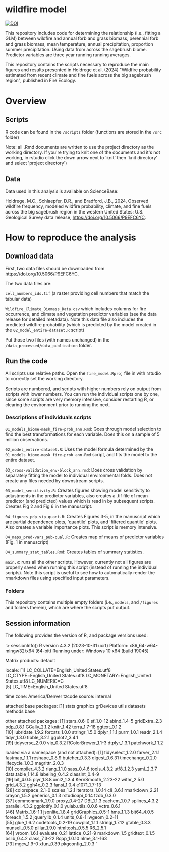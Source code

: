 # wildfire model

[![DOI](https://zenodo.org/badge/DOI/10.5281/zenodo.10637599.svg)](https://doi.org/10.5281/zenodo.10637598)

This repository includes code for determining the relationship (i.e., fitting a GLM) between wildfire and  annual forb and grass biomass, perennial forb and grass biomass, mean  temperature, annual precipitation, proportion summer precipitation. Using data from across the sagebrush biome. Predictor variables are three year running running averages. 

This repository contains the scripts necessary to reproduce the main figures and results
presented in Holdrege et al. (2024) "Wildfire probability estimated from recent climate and fine fuels across the big sagebrush region", published in Fire Ecology.

# Overview

## Scripts

R code can be found in the `/scripts` folder (functions are stored in the `/src` folder)

Note: all .Rmd documents are written to use the project directory as the working
directory. If you're trying to knit one of the documents and it's not working, in rstudio click the down arrow next to 'knit' then 'knit directory' and select 'project directory')

## Data

Data used in this analysis is available on ScienceBase:

Holdrege, M.C., Schlaepfer, D.R., and Bradford, J.B., 2024, Observed wildfire frequency, modeled wildfire probability, climate, and fine fuels across the big sagebrush region in the western United States: U.S. Geological Survey data release, https://doi.org/10.5066/P9EFC6YC.

# How to reproduce the analysis

## Download data

First, two data files should be downloaded from https://doi.org/10.5066/P9EFC6YC. 

The two data files are:

`cell_numbers_ids.tif` (a raster providing cell numbers that match the tabular data)

`Wildfire_Climate_Biomass_Data.csv` which includes columns for fire occurrence,
and climate and vegetation predictor variables (see the data release for detailed 
metadata). Note this data file also includes the predicted wildfire probability (which is predicted by 
the model created in the `02_model_entire-dataset.R` script)

Put those two files (with names unchanged) in the `/data_processed/data_publication`
folder. 

## Run the code

All scripts use relative paths. Open the `fire_model.Rproj` file in with rstudio to correctly
set the working directory.

Scripts are numbered, and scripts with higher numbers rely on output from scripts
with lower numbers. You can run the individual scripts one by one, since some
scripts are very memory intensive, consider restarting R, or clearing the environment
prior to running the next. 

### Descriptions of individuals scripts



`01_models_biome-mask_fire-prob_ann.Rmd`: Goes through model selection
to find the best transformations for each variable. Does this on a sample of 5 million observations.

`02_model_entire-dataset.R`: Uses the model formula determined by the
`01_models_biome-mask_fire-prob_ann.Rmd` script, and fits the model to the entire dataset. 

`03_cross-validation_env-block_ann.rmd`: Does cross validation by separately fitting
the model to individual environmental folds. Does not create any files needed by 
downstream scripts. 

`03_model_sensitivity.R`: Creates figures showing model sensitivity to adjustments in
the predictor variables, also creates a .tif file of mean predictor (and predicted) values
which is read in by subsequent scripts. Creates Fig 2 and Fig 6 in the manuscript. 

`04_figures_pdp_vip_quant.R`: Creates Figures 3-5, in the manuscript which are
partial dependence plots, 'quantile' plots, and 'filtered quantile' plots. 
Also creates a variable importance plots. This script is memory intensive. 

`04_maps_pred-vars_pub-qual.R`: Creates map of means of predictor variables (Fig. 1 in manuscript)

`04_summary_stat_tables.Rmd`: Creates tables of summary statistics. 

`main.R`: runs all the other scripts. However, currently not all figures
are properly saved when running this script (instead of running the individual
scripts). Note this script is useful to see how to automatically render the
rmarkdown files using specified input parameters. 

### Folders

This repository contains multiple empty folders (i.e., `models`, and `/figures` and folders
therein), which are where the scripts put output. 

## Session information

The following provides the version of R, and package versions used:

`> sessionInfo()
R version 4.3.2 (2023-10-31 ucrt)
Platform: x86_64-w64-mingw32/x64 (64-bit)
Running under: Windows 10 x64 (build 19045)

Matrix products: default


locale:
[1] LC_COLLATE=English_United States.utf8  LC_CTYPE=English_United States.utf8    LC_MONETARY=English_United States.utf8 LC_NUMERIC=C                          
[5] LC_TIME=English_United States.utf8    

time zone: America/Denver
tzcode source: internal

attached base packages:
[1] stats     graphics  grDevices utils     datasets  methods   base     

other attached packages:
 [1] stars_0.6-0        sf_1.0-12          abind_1.4-5        gridExtra_2.3      pdp_0.8.1          GGally_2.1.2       knitr_1.42         terra_1.7-18       ggtext_0.1.2      
[10] lubridate_1.9.2    forcats_1.0.0      stringr_1.5.0      dplyr_1.1.1        purrr_1.0.1        readr_2.1.4        tidyr_1.3.0        tibble_3.2.1       ggplot2_3.4.1     
[19] tidyverse_2.0.0    vip_0.3.2          RColorBrewer_1.1-3 dtplyr_1.3.1       patchwork_1.1.2   

loaded via a namespace (and not attached):
 [1] tidyselect_1.2.0   farver_2.1.1       fastmap_1.1.1      reshape_0.8.9      butcher_0.3.3      digest_0.6.31      timechange_0.2.0   lifecycle_1.0.3    magrittr_2.0.3    
[10] compiler_4.3.2     rlang_1.1.0        sass_0.4.6         tools_4.3.2        utf8_1.2.3         yaml_2.3.7         data.table_1.14.8  labeling_0.4.2     classInt_0.4-9    
[19] bit_4.0.5          plyr_1.8.8         xml2_1.3.4         KernSmooth_2.23-22 withr_2.5.0        grid_4.3.2         ggh4x_0.2.3        fansi_1.0.4        e1071_1.7-13      
[28] colorspace_2.1-0   scales_1.2.1       iterators_1.0.14   cli_3.6.1          rmarkdown_2.21     crayon_1.5.2       generics_0.1.3     rstudioapi_0.14    tzdb_0.3.0        
[37] commonmark_1.9.0   proxy_0.4-27       DBI_1.1.3          cachem_1.0.7       splines_4.3.2      parallel_4.3.2     ggplotify_0.1.0    yulab.utils_0.0.6  vctrs_0.6.1       
[46] Matrix_1.6-1.1     jsonlite_1.8.4     gridGraphics_0.5-1 hms_1.1.3          bit64_4.0.5        foreach_1.5.2      jquerylib_0.1.4    units_0.8-1        lwgeom_0.2-11     
[55] glue_1.6.2         codetools_0.2-19   cowplot_1.1.1      stringi_1.7.12     gtable_0.3.3       munsell_0.5.0      pillar_1.9.0       htmltools_0.5.5    R6_2.5.1          
[64] vroom_1.6.1        evaluate_0.21      lattice_0.21-9     markdown_1.5       gridtext_0.1.5     bslib_0.4.2        class_7.3-22       Rcpp_1.0.10        nlme_3.1-163      
[73] mgcv_1.9-0         xfun_0.39          pkgconfig_2.0.3   `

